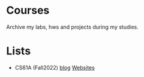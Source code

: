 # Courses
Archive my labs, hws and projects during my studies.

# Lists

* CS61A (Fall2022) [blog](https://lzlcs.github.io/2023/05/08/CS61A/) [Websites](https://inst.eecs.berkeley.edu/~cs61a/fa22/)
